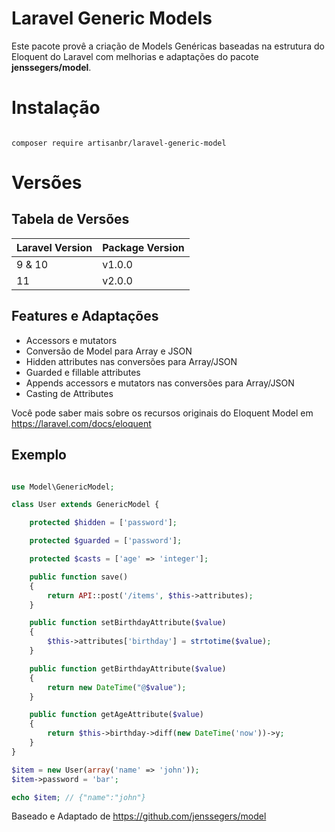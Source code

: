 Laravel Generic Models
=====

Este pacote provê a criação de Models Genéricas baseadas na estrutura do Eloquent do Laravel com melhorias e adaptações do pacote **jenssegers/model**.

# Instalação

```

composer require artisanbr/laravel-generic-model

```

# Versões

## Tabela de Versões

| Laravel Version | Package Version |
|-----------------|-----------------|
| 9 & 10          | v1.0.0          |
| 11              | v2.0.0          |


Features e Adaptações
--------

 - Accessors e mutators
 - Conversão de Model para Array e JSON
 - Hidden attributes nas conversões para Array/JSON
 - Guarded e fillable attributes
 - Appends accessors e mutators nas conversões para Array/JSON
 - Casting de Attributes
 
Você pode saber mais sobre os recursos originais do Eloquent Model em
https://laravel.com/docs/eloquent


Exemplo
-------

```php

use Model\GenericModel;

class User extends GenericModel {

    protected $hidden = ['password'];

    protected $guarded = ['password'];

    protected $casts = ['age' => 'integer'];

    public function save()
    {
        return API::post('/items', $this->attributes);
    }

    public function setBirthdayAttribute($value)
    {
        $this->attributes['birthday'] = strtotime($value);
    }

    public function getBirthdayAttribute($value)
    {
        return new DateTime("@$value");
    }

    public function getAgeAttribute($value)
    {
        return $this->birthday->diff(new DateTime('now'))->y;
    }
}

$item = new User(array('name' => 'john'));
$item->password = 'bar';

echo $item; // {"name":"john"}
```


Baseado e Adaptado de https://github.com/jenssegers/model